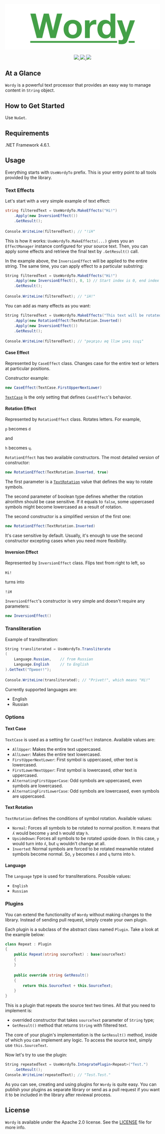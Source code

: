 <p align="center" >
	<img src="/Images/logo_2048_600.png" alt="Wordy" title="Wordy">
</p>

<p align="center">
	<a href="https://http://www.android.com">
		<img src="https://img.shields.io/badge/.net framework-4.6.1-blue.svg?style=flat">
	</a>
	<a href="https://http://www.android.com">
		<img src="https://img.shields.io/badge/nuget-0.1-blue.svg?style=flat">
	</a>
	<a href="https://tldrlegal.com/license/apache-license-2.0-(apache-2.0)">
		<img src="https://img.shields.io/badge/License-Apache 2.0-blue.svg?style=flat">
	</a>
</p>

## At a Glance

`Wordy` is a powerful text processor that provides an easy way to manage content in `String` object.

## How to Get Started

Use `NuGet`.

## Requirements

.NET Framework 4.6.1.

## Usage

Everything starts with `UseWordyTo` prefix. This is your entry point to all tools provided by the library.

### Text Effects

Let's start with a very simple example of text effect:

```c#
string filteredText = UseWordyTo.MakeEffects("Hi!")
    .Apply(new InversionEffect())
    .GetResult();

Console.WriteLine(filteredText); // "!iH"
```

This is how it works: `UseWordyTo.MakeEffects(...)` gives you an `EffectManager` instance configured for your source text. Then, you can apply some effects and retrieve the final text by `.GetResult()` call.

In the example above, the `InversionEffect` will be applied to the entire string. The same time, you can apply effect to a particular substring:

```c#
String filteredText = UseWordyTo.MakeEffects("Hi!")
    .Apply(new InversionEffect(), 0, 1) // Start index is 0, end index is 1
    .GetResult();

Console.WriteLine(filteredText); // "iH!"
```

You can add as many effects as you want:

```c#
String filteredText = UseWordyTo.MakeEffects("This text will be rotated")
    .Apply(new RotationEffect(TextRotation.Inverted))
    .Apply(new InversionEffect())
    .GetResult();

Console.WriteLine(filteredText); // "рǝʇɐʇоɹ ǝq llıм ʇxǝʇ sıɥʇ"
```

#### Case Effect

Represented by `CaseEffect` class. Changes case for the entire text or letters at particular positions.

Constructor example:

```c#
new CaseEffect(TextCase.FirstUpperNextLower)
```

[`TextCase`](#text-case) is the only setting that defines `CaseEffect`'s behavior.

#### Rotation Effect

Represented by `RotationEffect` class. Rotates letters. For example,

`p` becomes `d`

and

`h` becomes `ɥ`.

`RotationEffect` has two available constructors. The most detailed version of constructor:

```c#
new RotationEffect(TextRotation.Inverted, true)
```

The first parameter is a [`TextRotation`](#text-rotation) value that defines the way to rotate symbols.

The second parameter of boolean type defines whether the rotation alrorithm should be case sensitive. If it equals to `false`, some uppercased symbols might become lowercased as a result of rotation.

The second constructor is a simplified version of the first one:

```c#
new RotationEffect(TextRotation.Inverted)
```

It's case sensitive by default. Usually, it's enough to use the second constructor excepting cases when you need more flexibility.

#### Inversion Effect

Represented by `InversionEffect` class. Flips text from right to left, so

`Hi!`

turns into

`!iH`

`InversionEffect`'s constructor is very simple and doesn't require any parameters:

```c#
new InversionEffect()
```

### Transliteration

Example of transliteration:

```c#
String transliterated = UseWordyTo.Transliterate
(
    Language.Russian,    // from Russian
    Language.English     // to English
).GetText("Привет!");

Console.WriteLine(transliterated); // "Privet!", which means "Hi!"
```

Currently supported languages are:

- English
- Russian

### Options

#### Text Case

`TextCase` is used as a setting for `CaseEffect` instance. Available values are:

- `AllUpper`: Makes the entire text uppercased.
- `AllLower`: Makes the entire text lowercased.
- `FirstUpperNextLower`: First symbol is uppercased, other text is lowercased.
- `FirstLowerNextUpper`: First symbol is lowercased, other text is uppercased.
- `AlternatingFirstUpperCase`: Odd symbols are uppercased, even symbols are lowercased.
- `AlternatingFirstLowerCase`: Odd symbols are lowercased, even symbols are uppercased.

#### Text Rotation

`TextRotation` defines the conditions of symbol rotation. Available values:

- `Normal`: Forces all symbols to be rotated to normal position. It means that `ʎ` would become `y` and `h` would stay `h`.
- `UpsideDown`: Forces all symbols to be rotated upside down. In this case, `y` would turn into `ʎ`, but `ɥ` wouldn't change at all.
- `Inverted`: Normal symbols are forced to be rotated meanwhile rotated symbols become normal. So, `y` becomes `ʎ` and `ɥ` turns into `h`.

#### Language

The `Language` type is used for transliterations. Possible values:

- `English`
- `Russian`

### Plugins

You can extend the functionality of `Wordy` without making changes to the library. Instead of sending pull request, simply create your own plugin.

Each plugin is a subclass of the abstract class named `Plugin`. Take a look at the example below:

```c#
class Repeat : Plugin
{
    public Repeat(string sourceText) : base(sourceText)
    {
    }

    public override string GetResult()
    {
        return this.SourceText + this.SourceText;
    }
}
```

This is a plugin that repeats the source text two times. All that you need to implement is:

- overrided constructor that takes `sourceText` parameter of `String` type;
- `GetResult()` method that returns `String` with filtered text.

The core of your plugin's implementation is the `GetResult()` method, inside of which you can implement any logic. To access the source text, simply use `this.SourceText`.

Now let's try to use the plugin:

```c#
String repeatedText = UseWordyTo.IntegratePlugin<Repeat>("Test.")
    .GetResult();
Console.WriteLine(repeatedText); // "Test.Test."
```

As you can see, creating and using plugins for `Wordy` is quite easy. You can publish your plugins as separate library or send as a pull request if you want it to be included in the library after reviewal process.

## License

`Wordy` is available under the Apache 2.0 license. See the [LICENSE](./LICENSE) file for more info.
